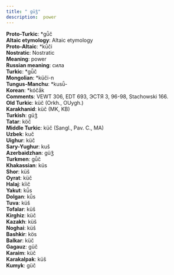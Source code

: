 ```yaml
---
title: " güǯ"
description:  power
---
```


<strong>Proto-Turkic</strong>:  *gǖč<br>
<strong>Altaic etymology</strong>:  Altaic etymology<br>
<strong> Proto-Altaic</strong>:  *kūči<br>
<strong>Nostratic</strong>:  Nostratic<br>
<strong>Meaning</strong>:  power<br>
<strong>Russian meaning</strong>:  сила<br>
<strong>Turkic</strong>:  *gǖč<br>
<strong>Mongolian</strong>:  *küči-n<br>
<strong>Tungus-Manchu</strong>:  *kusǖ-<br>
<strong>Korean</strong>:  *kóčắk<br>
<strong>Comments</strong>:  VEWT 306, EDT 693, ЭСТЯ 3, 96-98, Stachowski 166.<br>
<strong>Old Turkic</strong>:  küč (Orkh., OUygh.)<br>
<strong>Karakhanid</strong>:  küč (MK, KB)<br>
<strong>Turkish</strong>:  güǯ<br>
<strong>Tatar</strong>:  köč<br>
<strong>Middle Turkic</strong>:  küč (Sangl., Pav. C., MA)<br>
<strong>Uzbek</strong>:  kuč<br>
<strong>Uighur</strong>:  küč<br>
<strong>Sary-Yughur</strong>:  kuš<br>
<strong>Azerbaidzhan</strong>:  güǯ<br>
<strong>Turkmen</strong>:  gǖč<br>
<strong>Khakassian</strong>:  küs<br>
<strong>Shor</strong>:  küš<br>
<strong>Oyrat</strong>:  küč<br>
<strong>Halaj</strong>:  kīič<br>
<strong>Yakut</strong>:  kǖs<br>
<strong>Dolgan</strong>:  kǖs<br>
<strong>Tuva</strong>:  küš<br>
<strong>Tofalar</strong>:  küš<br>
<strong>Kirghiz</strong>:  küč<br>
<strong>Kazakh</strong>:  küš<br>
<strong>Noghai</strong>:  küš<br>
<strong>Bashkir</strong>:  kös<br>
<strong>Balkar</strong>:  küč<br>
<strong>Gagauz</strong>:  güč<br>
<strong>Karaim</strong>:  küč<br>
<strong>Karakalpak</strong>:  küš<br>
<strong>Kumyk</strong>:  güč<br>


